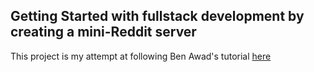 ## Getting Started with fullstack development by creating a mini-Reddit server

This project is my attempt at following Ben Awad's tutorial [here](https://www.youtube.com/watch?v=I6ypD7qv3Z8&list=PLIXEhEmAyo6yQorJL2BohI-mH109E15sj&index=7&t=35s)
